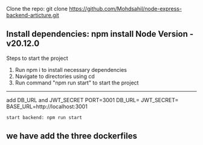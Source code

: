 Clone the repo: git clone https://github.com/Mohdsahil/node-express-backend-articture.git

Install dependencies: npm install
Node Version - v20.12.0
-------------------------------------------
Steps to start the project
1. Run npm i to install necessary dependencies
2. Navigate to directories using cd
3. Run command "npm run start" to start the project 

--------------------------------------------

add DB_URL and JWT_SECRET
PORT=3001
DB_URL=<YOUR DB URL>
JWT_SECRET=<YOUR SECRET>
BASE_URL=http://localhost:3001

```
start backend: npm run start
```
## we have add the three dockerfiles

